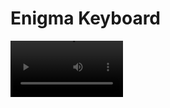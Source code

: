 # Enigma Keyboard

<video src='Resources/IMG_7825.MOV' width=180/>

## Objective
This application allows the user to replicate the behavior of the Enigma machine on a Razer keyboard. When a key is pressed, the corresponding encrypted cyphertext letter lights up on the keyboard. A window launches where Enigma settings can be customized. The window can then be minimized and the encryption will continue to display on the keyboard while other applications are used. 

## Background
The Enigma machine was a cipher device used to encode and decode German messages during WWII. The cipher was famously cracked by a team of codebreakers led by Alan Turing, helping the Allies to win WWII. For some good background on Enigma, check out [this video](https://www.youtube.com/watch?v=G2_Q9FoD-oQ). Because a pressed key never encrypts to itself in Enigma, you should always see a different key light up when one is pressed. 

## Method
Each key is registered as a hotkey to detect keypresses. This allows the keyboard to continue displaying the encrypted letters while using other applications. A different Chroma animation was created for each letter using the online [Chroma Editor](https://chroma.razer.com/ChromaEditor/). Swapping between these animations was done done with the official Razer Chroma C++ API and [sample app](https://github.com/razerofficial/CSDK_SampleApp). The sample app was forked as a submodule and adapted for use in this project. 

![Unmodified. Owner: Alessandro Nassiri, License: https://creativecommons.org/licenses/by-sa/4.0/deed.en](https://github.com/lienwyatt/Enigma/assets/31666811/2764f0cb-efd2-4033-b092-6303df1ddd70)
Image credit: Alessandro Nassiri. Unmodified. Image License: https://creativecommons.org/licenses/by-sa/4.0/deed.en


